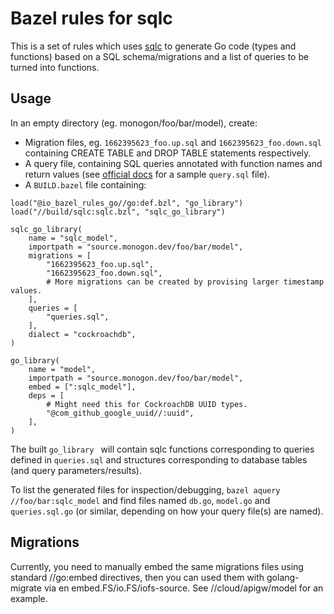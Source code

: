 Bazel rules for sqlc
===

This is a set of rules which uses [sqlc](https://github.com/kyleconroy/sqlc) to generate Go code (types and functions) based on a SQL schema/migrations and a list of queries to be turned into functions.

Usage
---

In an empty directory (eg. monogon/foo/bar/model), create:

 - Migration files, eg. `1662395623_foo.up.sql` and `1662395623_foo.down.sql` containing CREATE TABLE and DROP TABLE statements respectively.
 - A query file, containing SQL queries annotated with function names and return values (see [official docs](https://docs.sqlc.dev/en/stable/tutorials/getting-started-postgresql.html) for a sample `query.sql` file).
 - A `BUILD.bazel` file containing:

```
load("@io_bazel_rules_go//go:def.bzl", "go_library")
load("//build/sqlc:sqlc.bzl", "sqlc_go_library")

sqlc_go_library(
    name = "sqlc_model",
    importpath = "source.monogon.dev/foo/bar/model",
    migrations = [
        "1662395623_foo.up.sql",
        "1662395623_foo.down.sql",
        # More migrations can be created by provising larger timestamp values.
    ],
    queries = [
        "queries.sql",
    ],
    dialect = "cockroachdb",
)

go_library(
    name = "model",
    importpath = "source.monogon.dev/foo/bar/model",
    embed = [":sqlc_model"],
    deps = [
        # Might need this for CockroachDB UUID types.
        "@com_github_google_uuid//:uuid",
    ],
)
```

The built `go_library ` will contain sqlc functions corresponding to queries defined in `queries.sql` and structures corresponding to database tables (and query parameters/results).

To list the generated files for inspection/debugging, `bazel aquery //foo/bar:sqlc_model` and find files named `db.go`, `model.go` and `queries.sql.go` (or similar, depending on how your query file(s) are named).

Migrations
---

Currently, you need to manually embed the same migrations files using standard //go:embed directives, then you can used them with golang-migrate via en embed.FS/io.FS/iofs-source. See //cloud/apigw/model for an example.
